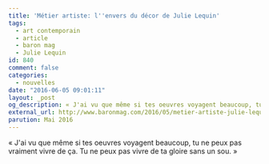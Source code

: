 ```yaml
---
title: 'Métier artiste: l''envers du décor de Julie Lequin'
tags:
  - art contemporain
  - article
  - baron mag
  - Julie Lequin
id: 840
comment: false
categories:
  - nouvelles
date: "2016-06-05 09:01:11"
layout: _post 
og_description: « J'ai vu que même si tes oeuvres voyagent beaucoup, tu ne peux pas vraiment vivre de ça...»
external_url: http://www.baronmag.com/2016/05/metier-artiste-julie-lequin/ 
parution: Mai 2016
---
```

« J'ai vu que même si tes oeuvres voyagent beaucoup, tu ne peux pas vraiment vivre de ça. Tu ne peux pas vivre de ta gloire sans un sou. »
